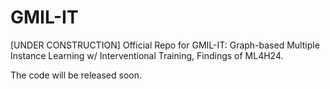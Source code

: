 # GMIL-IT
[UNDER CONSTRUCTION] Official Repo for GMIL-IT: Graph-based Multiple Instance Learning w/ Interventional Training, Findings of ML4H24.

The code will be released soon.
